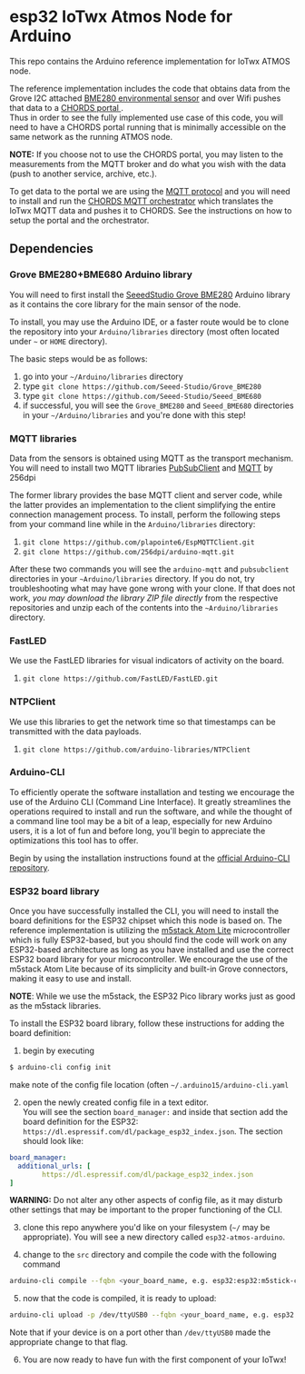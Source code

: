 # esp32 IoTwx Atmos Node for Arduino
This repo contains the Arduino reference implementation
for IoTwx ATMOS node.

The reference implementation includes the code that
obtains data from the Grove I2C attached [BME280 environmental sensor](https://www.seeedstudio.com/Grove-BME280-Environmental-Sensor-Temperature-Humidity-Barometer.html)
and over Wifi pushes that data to a [CHORDS portal ](https://www.earthcube.org/group/chords).  
Thus in order to see the fully implemented use case of this
code, you will need to have a CHORDS portal running that
is minimally accessible on the same network as the
running ATMOS node.  

**NOTE:** If you choose not to use the CHORDS portal, you may
listen to the measurements from the MQTT broker and do what
you wish with the data (push to another service, archive, etc.).

To get data to the portal we are using the [MQTT protocol]()
and you will need to install and run the [CHORDS MQTT orchestrator](https://github.com/iotwx/chords-mqtt-orchestrator)
which translates the IoTwx MQTT data and pushes it to CHORDS.
See the instructions on how to setup the portal and the orchestrator.

## Dependencies

### Grove BME280+BME680 Arduino library
You will need to first install the [SeeedStudio Grove BME280](https://github.com/Seeed-Studio/Grove_BME280)
Arduino library as it contains the core library for the
main sensor of the node.

To install, you may use the Arduino IDE, or a faster
route would be to clone the repository into
your `Arduino/libraries` directory (most often located
under `~` or `HOME` directory).

The basic steps would be as follows:

1. go into your `~/Arduino/libraries` directory
2. type `git clone https://github.com/Seeed-Studio/Grove_BME280`
2. type `git clone https://github.com/Seeed-Studio/Seeed_BME680`
3. if successful, you will see the `Grove_BME280` and `Seeed_BME680` 
directories in your `~/Arduino/libraries` and you're done with this
step!

### MQTT libraries
Data from the sensors is obtained using MQTT as the transport
mechanism.  You will need to install two MQTT libraries
[PubSubClient](https://github.com/knolleary/pubsubclient) and 
[MQTT](https://github.com/256dpi/arduino-mqtt) by 256dpi

The former library provides the base MQTT client and server
code, while the latter provides an implementation
to the client simplifying the entire connection management
process.  To install, perform the following steps from your 
command line while in the `Arduino/libraries` directory:

1. `git clone https://github.com/plapointe6/EspMQTTClient.git`
2. `git clone https://github.com/256dpi/arduino-mqtt.git`

After these two commands you will see the `arduino-mqtt` and
`pubsubclient` directories in your `~Arduino/libraries`
directory.  If you do not, try troubleshooting what may have
gone wrong with your clone.  If that does not work, _you may
download the library ZIP file directly_ from the respective repositories
and unzip each of the contents into the `~Arduino/libraries` directory.

### FastLED
We use the FastLED libraries for visual indicators of activity on
the board.

1. `git clone https://github.com/FastLED/FastLED.git`

### NTPClient 

We use this libraries to get the network time
so that timestamps can be transmitted with the data payloads.

1. `git clone https://github.com/arduino-libraries/NTPClient`

### Arduino-CLI

To efficiently operate the software installation and testing
we encourage the use of the Arduino CLI (Command Line Interface).
It greatly streamlines the operations required to install
and run the software, and while the thought of a command line
tool may be a bit of a leap, especially for new Arduino users,
it is a lot of fun and before long, you'll begin to appreciate
the optimizations this tool has to offer.

Begin by using the installation instructions found at the
[official Arduino-CLI repository](https://github.com/arduino/arduino-cli).

### ESP32 board library

Once you have successfully installed the CLI, you will need
to install the board definitions for the ESP32 chipset which
this node is based on.  The reference implementation is
utilizing the [m5stack Atom Lite](https://m5stack.com/products/atom-lite-esp32-development-kit) microcontroller which
is fully ESP32-based, but you should find the code will
work on any ESP32-based architecture as long as you have
installed and use the correct ESP32 board library for your
microcontroller.  We encourage the use of the m5stack Atom
Lite because of its simplicity and built-in Grove connectors,
making it easy to use and install.

**NOTE**: While we use the m5stack, the ESP32 Pico library works
just as good as the m5stack libraries.

To install the ESP32 board library, follow these instructions for adding the board definition:

1. begin by executing
```sh
$ arduino-cli config init
```
make note of the config file location (often `~/.arduino15/arduino-cli.yaml`

2. open the newly created config file in a text editor.  
You will see the section `board_manager:` and inside that section
add the board definition for the ESP32: `https://dl.espressif.com/dl/package_esp32_index.json`.  The section should
look like:
```yaml
board_manager:
  additional_urls: [
        https://dl.espressif.com/dl/package_esp32_index.json
]
```
**WARNING:** Do not alter any other aspects of config file, as it may
disturb other settings that may be important to the proper functioning
of the CLI.

3. clone this repo anywhere you'd like on your filesystem (`~/` may be appropriate).  You will see a new directory called `esp32-atmos-arduino`.

4. change to the `src` directory and compile the code with the following command
```bash
arduino-cli compile --fqbn <your_board_name, e.g. esp32:esp32:m5stick-c> AtmosNode
```
5. now that the code is compiled, it is ready to upload:
```bash
arduino-cli upload -p /dev/ttyUSB0 --fqbn <your_board_name, e.g. esp32:esp32:m5stick-c> AtmosNode
```
Note that if your device is on a port other than `/dev/ttyUSB0` made the appropriate change to that flag.

6. You are now ready to have fun with the first component of your IoTwx!
